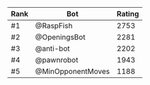 Rank|Bot|Rating
---|---|---
#1|@RaspFish|2753
#2|@OpeningsBot|2281
#3|@anti-bot|2202
#4|@pawnrobot|1943
#5|@MinOpponentMoves|1188

